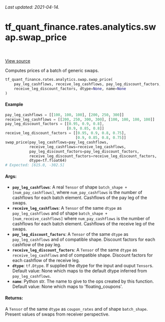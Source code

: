 <!--
This file is generated by a tool. Do not edit directly.
For open-source contributions the docs will be updated automatically.
-->

*Last updated: 2021-04-14.*

<div itemscope itemtype="http://developers.google.com/ReferenceObject">
<meta itemprop="name" content="tf_quant_finance.rates.analytics.swap.swap_price" />
<meta itemprop="path" content="Stable" />
</div>

# tf_quant_finance.rates.analytics.swap.swap_price

<!-- Insert buttons and diff -->

<table class="tfo-notebook-buttons tfo-api" align="left">
</table>

<a target="_blank" href="https://github.com/google/tf-quant-finance/blob/master/tf_quant_finance/rates/analytics/swap.py">View source</a>



Computes prices of a batch of generic swaps.

```python
tf_quant_finance.rates.analytics.swap.swap_price(
    pay_leg_cashflows, receive_leg_cashflows, pay_leg_discount_factors,
    receive_leg_discount_factors, dtype=None, name=None
)
```



<!-- Placeholder for "Used in" -->

#### Example
```python
pay_leg_cashflows = [[100, 100, 100], [200, 250, 300]]
receive_leg_cashflows = [[200, 250, 300, 300], [100, 100, 100, 100]]
pay_leg_discount_factors = [[0.95, 0.9, 0.8],
                            [0.9, 0.85, 0.8]]
receive_leg_discount_factors = [[0.95, 0.9, 0.8, 0.75],
                                [0.9, 0.85, 0.8, 0.75]]
swap_price(pay_leg_cashflows=pay_leg_cashflows,
           receive_leg_cashflows=receive_leg_cashflows,
           pay_leg_discount_factors=pay_leg_discount_factors,
           receive_leg_discount_factors=receive_leg_discount_factors,
           dtype=tf.float64)
# Expected: [615.0, -302.5]
```

#### Args:


* <b>`pay_leg_cashflows`</b>: A real `Tensor` of shape
  `batch_shape + [num_pay_cashflows]`, where `num_pay_cashflows` is the
  number of cashflows for each batch element. Cashflows of the pay leg of
  the swaps.
* <b>`receive_leg_cashflows`</b>: A `Tensor` of the same `dtype` as `pay_leg_cashflows`
  and of shape `batch_shape + [num_receive_cashflows]` where
  `num_pay_cashflows` is the number of cashflows for each batch element.
  Cashflows of the receive leg of the swaps.
* <b>`pay_leg_discount_factors`</b>: A `Tensor` of the same `dtype` as
  `pay_leg_cashflows` and of compatible shape. Discount factors for each
  cashflow of the pay leg.
* <b>`receive_leg_discount_factors`</b>: A `Tensor` of the same `dtype` as
  `receive_leg_cashflows` and of compatible shape. Discount factors for each
  cashflow of the receive leg.
* <b>`dtype`</b>: `tf.Dtype`. If supplied the dtype for the input and ouput `Tensor`s.
  Default value: None which maps to the default dtype inferred from
  `pay_leg_cashflows`.
* <b>`name`</b>: Python str. The name to give to the ops created by this function.
  Default value: None which maps to 'floating_coupons'.


#### Returns:

A `Tensor` of the same `dtype` as `coupon_rates` and of shape `batch_shape`.
Present values of swaps from receiver perspective.
